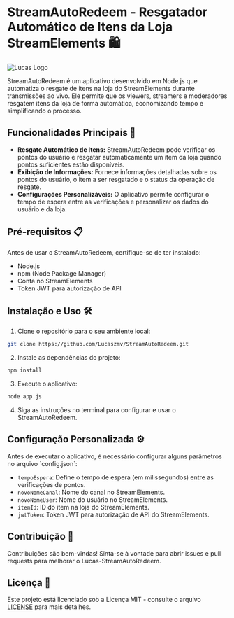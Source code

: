 # StreamAutoRedeem - Resgatador Automático de Itens da Loja StreamElements 🛍️

![Lucas Logo](https://i.imgur.com/JEiczij.png)

StreamAutoRedeem é um aplicativo desenvolvido em Node.js que automatiza o resgate de itens na loja do StreamElements durante transmissões ao vivo. Ele permite que os viewers, streamers e moderadores resgatem itens da loja de forma automática, economizando tempo e simplificando o processo.

## Funcionalidades Principais 🚀

- **Resgate Automático de Itens:** StreamAutoRedeem pode verificar os pontos do usuário e resgatar automaticamente um item da loja quando pontos suficientes estão disponíveis.
- **Exibição de Informações:** Fornece informações detalhadas sobre os pontos do usuário, o item a ser resgatado e o status da operação de resgate.
- **Configurações Personalizáveis:** O aplicativo permite configurar o tempo de espera entre as verificações e personalizar os dados do usuário e da loja.

## Pré-requisitos 📋

Antes de usar o StreamAutoRedeem, certifique-se de ter instalado:

- Node.js
- npm (Node Package Manager)
- Conta no StreamElements
- Token JWT para autorização de API

## Instalação e Uso 🛠️

1. Clone o repositório para o seu ambiente local:

```sh
git clone https://github.com/Lucaszmv/StreamAutoRedeem.git
```

2. Instale as dependências do projeto:

```sh
npm install
```

3. Execute o aplicativo:

```sh
node app.js
```

4. Siga as instruções no terminal para configurar e usar o StreamAutoRedeem.

## Configuração Personalizada ⚙️

Antes de executar o aplicativo, é necessário configurar alguns parâmetros no arquivo \`config.json\`:

- ```tempoEspera```: Define o tempo de espera (em milissegundos) entre as verificações de pontos.
- ```novoNomeCanal```: Nome do canal no StreamElements.
- ```novoNomeUser```: Nome do usuário no StreamElements.
- ```itemId```: ID do item na loja do StreamElements.
- ```jwtToken```: Token JWT para autorização de API do StreamElements.

## Contribuição 🤝

Contribuições são bem-vindas! Sinta-se à vontade para abrir issues e pull requests para melhorar o Lucas-StreamAutoRedeem.

## Licença 📄

Este projeto está licenciado sob a Licença MIT - consulte o arquivo [LICENSE](https://github.com/Lucaszmv/StreamAutoRedeem?tab=MIT-1-ov-file#) para mais detalhes.
